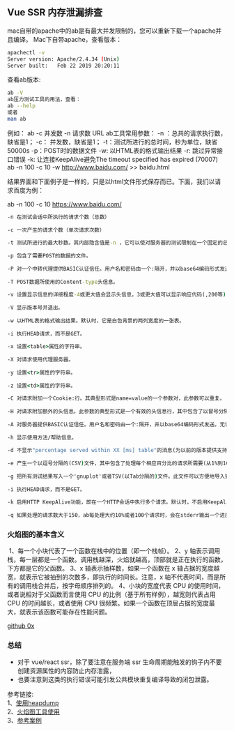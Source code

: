 

## Vue SSR 内存泄漏排查

mac自带的apache中的ab是有最大并发限制的，您可以重新下载一个apache并且编译。
Mac下自带apache，查看版本：  
``` bash
apachectl -v
Server version: Apache/2.4.34 (Unix)
Server built:   Feb 22 2019 20:20:11  
```
查看ab版本:  
``` bash
ab -V
ab压力测试工具的用法，查看：
ab --help
或者
man ab
```
例如：
ab -c 并发数 -n 请求数 URL
ab工具常用参数：
-n ：总共的请求执行数，缺省是1；
-c： 并发数，缺省是1；
-t：测试所进行的总时间，秒为单位，缺省50000s
-p：POST时的数据文件
-w: 以HTML表的格式输出结果
-r: 跳过异常接口错误
-k: 让连接KeepAlive避免The timeout specified has expired (70007)
ab -n 100 -c 10 -w http://www.baidu.com/ >> baidu.html

结果界面和下面例子是一样的，只是以html文件形式保存而已。下面，我们以请求百度为例：

ab -n 100 -c 10 https://www.baidu.com/

``` cmd
-n 在测试会话中所执行的请求个数（总数）
 
-c 一次产生的请求个数（单次请求次数）
 
-t 测试所进行的最大秒数。其内部隐含值是-n ，它可以使对服务器的测试限制在一个固定的总时间以内。默认时，没有时间限制。
 
-p 包含了需要POST的数据的文件。
 
-P 对一个中转代理提供BASIC认证信任。用户名和密码由一个:隔开，并以base64编码形式发送。无论服务器是否需要(即, 是否发送了401认证需求代码)，此字符串都会被发送。
 
-T POST数据所使用的Content-type头信息。
 
-v 设置显示信息的详细程度-4或更大值会显示头信息，3或更大值可以显示响应代码(,200等),2或更大值可以显示警告和其他信息。
 
-V 显示版本号并退出。
 
-w 以HTML表的格式输出结果。默认时，它是白色背景的两列宽度的一张表。
 
-i 执行HEAD请求，而不是GET。
 
-x 设置<table>属性的字符串。
 
-X 对请求使用代理服务器。
 
-y 设置<tr>属性的字符串。
 
-z 设置<td>属性的字符串。
 
-C 对请求附加一个Cookie:行。其典型形式是name=value的一个参数对，此参数可以重复。
 
-H 对请求附加额外的头信息。此参数的典型形式是一个有效的头信息行，其中包含了以冒号分隔的字段和值的对(如,"Accept-Encoding:zip/zop;8bit")。
 
-A 对服务器提供BASIC认证信任。用户名和密码由一个:隔开，并以base64编码形式发送。无论服务器是否需要(即,是否发送了401认证需求代码)，此字符串都会被发送。
 
-h 显示使用方法/帮助信息。
 
-d 不显示"percentage served within XX [ms] table"的消息(为以前的版本提供支持)。
 
-e 产生一个以逗号分隔的(CSV)文件，其中包含了处理每个相应百分比的请求所需要(从1%到100%)的相应百分比的(以微妙为单位)时间。由于这种格式已经“二进制化”，所以比'gnuplot'格式更有用。
 
-g 把所有测试结果写入一个'gnuplot'或者TSV(以Tab分隔的)文件。此文件可以方便地导入到Gnuplot,IDL,Mathematica,Igor甚至Excel中。其中的第一行为标题。
 
-i 执行HEAD请求，而不是GET。
 
-k 启用HTTP KeepAlive功能，即在一个HTTP会话中执行多个请求。默认时，不启用KeepAlive功能。
 
-q 如果处理的请求数大于150，ab每处理大约10%或者100个请求时，会在stderr输出一个进度计数。此-q标记可以抑制这些信息。

```
### 火焰图的基本含义
<img :src="$withBase('./images/daily-blog/memory.jpg')">
1、每一个小块代表了一个函数在栈中的位置（即一个栈帧）。  
2、y 轴表示调用栈，每一层都是一个函数。调用栈越深，火焰就越高，顶部就是正在执行的函数，下方都是它的父函数。  
3、x 轴表示抽样数，如果一个函数在 x 轴占据的宽度越宽，就表示它被抽到的次数多，即执行的时间长。注意，x 轴不代表时间，而是所有的调用栈合并后，按字母顺序排列的。  
4、小块的宽度代表 CPU 的使用时间，或者说相对于父函数而言使用 CPU 的比例（基于所有样例），越宽则代表占用 CPU 的时间越长，或者使用 CPU 很频繁。如果一个函数在顶层占据的宽度最大，就表示该函数可能存在性能问题。  

[github 0x](https://github.com/davidmarkclements/0x/blob/master/docs/ui.md)


### 总结
- 对于 vue/react ssr，除了要注意在服务端 ssr 生命周期能触发的钩子内不要创建资源属性的内容防止内存泄露，
- 也要注意到这类的执行错误可能引发公共模块重复编译导致的闭包泄露。

参考链接:   
1、[使用heapdump](https://www.bookstack.cn/read/node-in-debugging/2.2heapdump.md)  
2、[火焰图工具使用](https://github.com/davidmarkclements/0x)  
3、[参考案例](https://zhuanlan.zhihu.com/p/461945753)